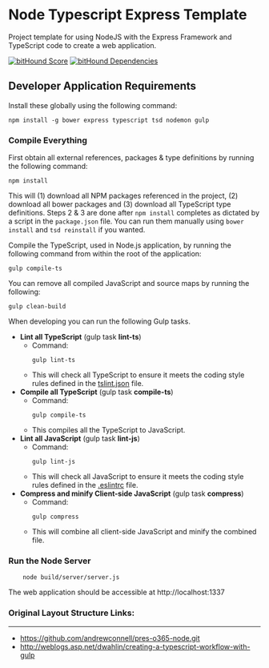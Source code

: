 Node Typescript Express Template
================================

Project template for using NodeJS with the Express Framework and TypeScript code to create a web application.

[![bitHound Score](https://www.bithound.io/github/Cecildt/node-typescript-template/badges/score.svg)](https://www.bithound.io/github/Cecildt/node-typescript-template)
[![bitHound Dependencies](https://www.bithound.io/github/Cecildt/node-typescript-template/badges/dependencies.svg)](https://www.bithound.io/github/Cecildt/node-typescript-template/master/dependencies/npm)

Developer Application Requirements
----------------------------------
Install these globally using the following command:

````
npm install -g bower express typescript tsd nodemon gulp
````

### Compile Everything
First obtain all external references, packages & type definitions by running the following command:

````
npm install
````

This will (1) download all NPM packages referenced in the project, (2) download all bower packages and (3) download all TypeScript type definitions. Steps 2 & 3 are done after `npm install` completes as dictated by a script in the `package.json` file. You can run them manually using `bower install` and `tsd reinstall` if you wanted.

Compile the TypeScript, used in Node.js application, by running the following command from within the root of the application:

````
gulp compile-ts
````

You can remove all compiled JavaScript and source maps by running the following:

````
gulp clean-build
````

When developing you can run the following Gulp tasks.

- **Lint all TypeScript** (gulp task **lint-ts**)
    - Command: 
      ```` 
      gulp lint-ts 
      ````
    - This will check all TypeScript to ensure it meets the coding style rules defined in the [tslint.json](tslint.json) file.
- **Compile all TypeScript** (gulp task **compile-ts**)
    - Command: 
      ```` 
      gulp compile-ts 
      ````
    - This compiles all the TypeScript to JavaScript.
- **Lint all JavaScript** (gulp task **lint-js**)
    - Command: 
      ```` 
      gulp lint-js 
      ````
    - This will check all JavaScript to ensure it meets the coding style rules defined in the [.eslintrc](.eslintrc) file.
- **Compress and minify Client-side JavaScript** (gulp task **compress**)
    - Command: 
      ```` 
      gulp compress 
      ````
    - This will combine all client-side JavaScript and minify the combined file.

### Run the Node Server
```
    node build/server/server.js
```

The web application should be accessible at http://localhost:1337

### Original Layout Structure Links:
--------------------------
- https://github.com/andrewconnell/pres-o365-node.git
- http://weblogs.asp.net/dwahlin/creating-a-typescript-workflow-with-gulp
 

